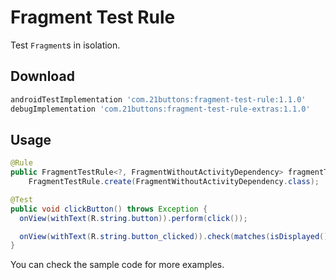 # Fragment Test Rule

Test `Fragment`s in isolation.

## Download

```gradle
androidTestImplementation 'com.21buttons:fragment-test-rule:1.1.0'
debugImplementation 'com.21buttons:fragment-test-rule-extras:1.1.0'
```

## Usage

```java
@Rule
public FragmentTestRule<?, FragmentWithoutActivityDependency> fragmentTestRule =
    FragmentTestRule.create(FragmentWithoutActivityDependency.class);

@Test
public void clickButton() throws Exception {
  onView(withText(R.string.button)).perform(click());

  onView(withText(R.string.button_clicked)).check(matches(isDisplayed()));
}
```

You can check the sample code for more examples.

